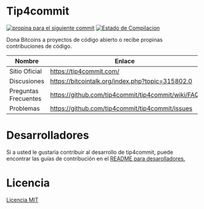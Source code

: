 Tip4commit
==========

[![propina para el siguiente commit](https://tip4commit.com/projects/307.svg)](https://tip4commit.com/projects/307)
[![Estado de Compilacion](https://travis-ci.org/tip4commit/tip4commit.svg?branch=master)](https://travis-ci.org/tip4commit/tip4commit)

Dona Bitcoins a proyectos de código abierto o recibe propinas contribuciones de código.

Nombre | Enlace
----|----|
Sitio Oficial| https://tip4commit.com/
Discusiones| https://bitcointalk.org/index.php?topic=315802.0
Preguntas Frecuentes | https://github.com/tip4commit/tip4commit/wiki/FAQ
Problemas| https://github.com/tip4commit/tip4commit/issues

Desarrolladores
==========

Si a usted le gustaría contribuir al desarrollo de tip4commit, puede encontrar las guías de contribución en el [README para desarolladores.](https://github.com/tip4commit/tip4commit/wiki/Developer-README)


Licencia
=======

[Licencia MIT](https://github.com/tip4commit/tip4commit/blob/master/LICENSE)
